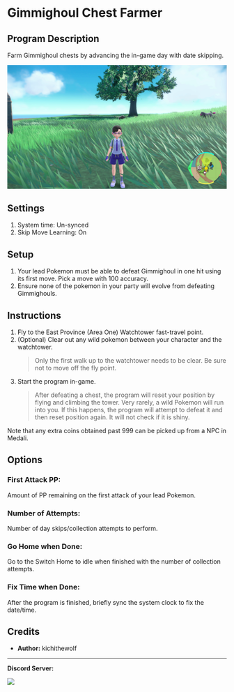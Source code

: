 # Gimmighoul Chest Farmer

## Program Description

Farm Gimmighoul chests by advancing the in-game day with date skipping.

<img src="images/ChestGimmiFarm.png">

## Settings

1. System time: Un-synced
2. Skip Move Learning: On

## Setup

1. Your lead Pokemon must be able to defeat Gimmighoul in one hit using its first move. Pick a move with 100 accuracy.
2. Ensure none of the pokemon in your party will evolve from defeating Gimmighouls.

## Instructions

1. Fly to the East Province (Area One) Watchtower fast-travel point.
2. (Optional) Clear out any wild pokemon between your character and the watchtower.
	> Only the first walk up to the watchtower needs to be clear. Be sure not to move off the fly point.
3. Start the program in-game.
	> After defeating a chest, the program will reset your position by flying and climbing the tower. Very rarely, a wild Pokemon will run into you. If this happens, the program will attempt to defeat it and then reset position again. It will not check if it is shiny.

Note that any extra coins obtained past 999 can be picked up from a NPC in Medali.

## Options

### First Attack PP:

Amount of PP remaining on the first attack of your lead Pokemon.

### Number of Attempts:

Number of day skips/collection attempts to perform.

### Go Home when Done:

Go to the Switch Home to idle when finished with the number of collection attempts.

### Fix Time when Done:

After the program is finished, briefly sync the system clock to fix the date/time.


## Credits

- **Author:** kichithewolf


<hr>

**Discord Server:** 

[<img src="https://canary.discordapp.com/api/guilds/695809740428673034/widget.png?style=banner2">](https://discord.gg/cQ4gWxN)

